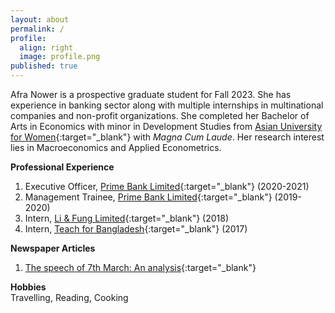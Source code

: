 ```yaml
---
layout: about
permalink: /
profile:
  align: right
  image: profile.png
published: true
---
```


Afra Nower is a prospective graduate student for Fall 2023. She has experience in banking sector along with multiple internships in multinational companies and non-profit organizations. She completed her Bachelor of Arts in Economics with minor in Development Studies from 
[Asian University for Women](https://asian-university.org){:target="_blank"} 
with *Magna Cum Laude*. Her research interest lies in Macroeconomics and Applied Econometrics. 

**Professional Experience**  
1. Executive Officer, [Prime Bank Limited](https://www.primebank.com.bd){:target="_blank"} (2020-2021)  
2. Management Trainee, [Prime Bank Limited](https://www.primebank.com.bd){:target="_blank"} (2019-2020)  
3. Intern, [Li & Fung Limited](https://www.lifung.com){:target="_blank"} (2018)  
4. Intern, [Teach for Bangladesh](https://teachforbangladesh.org){:target="_blank"} (2017)  


**Newspaper Articles**  
1. [The speech of 7th March: An analysis](https://dailyasianage.com/news/50827/the-speech-of-7th-march-an-analysis){:target="_blank"} 


**Hobbies**  
Travelling, Reading, Cooking
